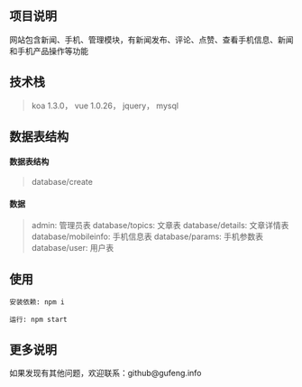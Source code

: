 
## 项目说明
网站包含新闻、手机、管理模块，有新闻发布、评论、点赞、查看手机信息、新闻和手机产品操作等功能

## 技术栈
> koa 1.3.0，
vue 1.0.26，
jquery，
mysql

## 数据表结构
#### 数据表结构
> database/create
#### 数据
> admin: 管理员表
database/topics: 文章表
database/details: 文章详情表
database/mobileinfo: 手机信息表
database/params: 手机参数表
database/user: 用户表

## 使用
<pre><code>安装依赖: npm i</code></pre>
<pre><code>运行: npm start</code></pre>

## 更多说明
<div>如果发现有其他问题，欢迎联系：github@gufeng.info</div>

